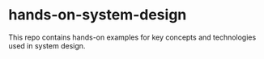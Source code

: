# hands-on-system-design
This repo contains hands-on examples for key concepts and technologies used in system design.
